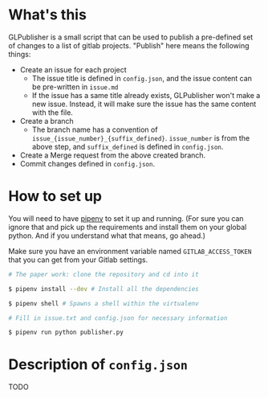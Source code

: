 # What's this

GLPublisher is a small script that can be used to publish a pre-defined set of changes to a list of gitlab projects.
"Publish" here means the following things:

- Create an issue for each project
  - The issue title is defined in `config.json`, and the issue content can be pre-written in `issue.md`
  - If the issue has a same title already exists, GLPublisher won't make a new issue. Instead, it will make sure the issue has the same content with the file.
- Create a branch
  - The branch name has a convention of `issue_{issue_number}_{suffix_defined}`. `issue_number` is from the above step, and `suffix_defined` is defined in `config.json`.
- Create a Merge request from the above created branch.
- Commit changes defined in `config.json`.

# How to set up

You will need to have [pipenv](https://docs.pipenv.org/) to set it up and running.
(For sure you can ignore that and pick up the requirements and install them on your global python. And if you understand what that means, go ahead.)

Make sure you have an environment variable named `GITLAB_ACCESS_TOKEN` that you can get from your Gitlab settings.

```bash
# The paper work: clone the repository and cd into it

$ pipenv install --dev # Install all the dependencies

$ pipenv shell # Spawns a shell within the virtualenv

# Fill in issue.txt and config.json for necessary information

$ pipenv run python publisher.py
```

# Description of `config.json`

TODO
